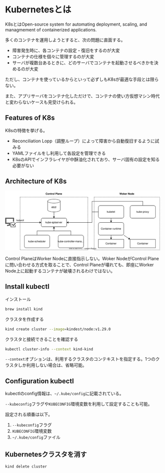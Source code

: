 # Kubernetesとは

K8sとはOpen-source system for automating deployment, scaling, and managmement of containerized applications.

多くのコンテナを運用しようとすると、次の問題に直面する。

* 障害発生時に、各コンテナの設定・復旧をするのが大変
* コンテナの仕様を個々に管理するのが大変
* サーバが複数台あるときに、どのサーバでコンテナを起動させるべきかを決めるのが大変

ただし、コンテナを使っているからといって必ずしもK8sが最適な手段とは限らない。

また、アプリサーバをコンテナ化しただけで、コンテナの使い方仮想マシン時代と変わらないケースも見受けられる。

## Features of K8s

K8sの特徴を挙げる。

* Reconciliation Lopp（調整ループ）によって障害から自動復旧するように試みる
* YAMLファイルをし利用して各設定を管理できる
* K8sのAPIでインフラレイヤが中酥油化されており、サーバ固有の設定を知る必要がない

## Architecture of K8s

![over view](./overview.drawio.svg)

Control PlaneはWorker Nodeに直接指示しない。Woker NodeがControl Planeに問い合わせる方式を取ることで、Control Planeが壊れても、即座にWorker Node上に起動するコンテナが破壊されるわけではない。

## Install kubectl

インストール

```zsh
brew install kind
```

クラスタを作成する

```zsh
kind create cluster --image=kindest/node:v1.29.0
```

クラスタと接続できることを確認する

```zsh
kubectl cluster-info --context kind-kind
```

`--context`オプションは、利用するクラスタのコンテキストを指定する。1つのクラスタしか利用しない場合は、省略可能。

## Configuration kubectl

kubectlのconfig情報は、`~/.kube/config`に記載されている。

`--kubeconfig`フラグや`KUBECONFIG`環境変数を利用して設定することも可能。

設定される順番は以下。

1. `--kubeconfig`フラグ
2. `KUBECONFIG`環境変数
3. `~/.kube/config`ファイル

## Kubernetesクラスタを消す

```zsh
kind delete cluster
```

